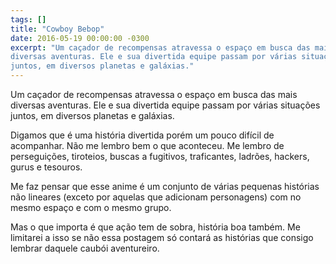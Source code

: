 ```yaml
---
tags: []
title: "Cowboy Bebop"
date: 2016-05-19 00:00:00 -0300
excerpt: "Um caçador de recompensas atravessa o espaço em busca das mais
diversas aventuras. Ele e sua divertida equipe passam por várias situações
juntos, em diversos planetas e galáxias."
---
```


Um caçador de recompensas atravessa o espaço em busca das mais diversas
aventuras. Ele e sua divertida equipe passam por várias situações juntos,
em diversos planetas e galáxias.

Digamos que é uma história divertida porém um pouco difícil de acompanhar.
Não me lembro bem o que aconteceu. Me lembro de perseguições, tiroteios,
buscas a fugitivos, traficantes, ladrões, hackers, gurus e tesouros.

Me faz pensar que esse anime é um conjunto de várias pequenas histórias não
lineares (exceto por aquelas que adicionam personagens) com no mesmo espaço
e com o mesmo grupo.

Mas o que importa é que ação tem de sobra, história boa também. Me
limitarei a isso se não essa postagem só contará as histórias que consigo
lembrar daquele caubói aventureiro.
